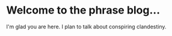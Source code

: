 # Welcome to the phrase blog...

I'm glad you are here. I plan to talk about conspiring clandestiny. 
